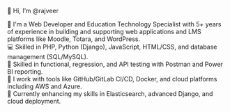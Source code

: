 👋 Hi, I’m @rajveer

💼  I'm a Web Developer and Education Technology Specialist with 5+ years of experience in building and supporting web applications and LMS platforms like Moodle, Totara, and WordPress.  
💻 Skilled in PHP, Python (Django), JavaScript, HTML/CSS, and database management (SQL/MySQL).  
🧪 Skilled in functional, regression, and API testing with Postman and Power BI reporting.  
🚀 I work with tools like GitHub/GitLab CI/CD, Docker, and cloud platforms including AWS and Azure.  
🌱 Currently enhancing my skills in Elasticsearch, advanced Django, and cloud deployment.

